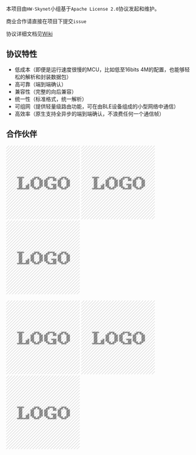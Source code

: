 本项目由`HW·Skynet`小组基于`Apache License 2.0`协议发起和维护。

商业合作请直接在项目下提交`issue`

协议详细文档见[Wiki](https://github.com/HWSkynet/com_protocol_ble_device/wiki)



## 协议特性

- 低成本（即便是运行速度很慢的MCU，比如低至16bits 4M的配置，也能够轻松的解析和封装数据包）
- 高可靠（端到端确认）
- 兼容性（完整的向后兼容）
- 统一性（标准格式，统一解析）
- 可组网（提供轻量级路由功能，可在由BLE设备组成的小型网络中通信）
- 高效率（原生支持全异步的端到端确认，不浪费任何一个通信帧）



## 合作伙伴

![sample_logo](.\sample_logo.png) ![sample_logo](.\sample_logo.png) ![sample_logo](.\sample_logo.png)

![sample_logo](.\sample_logo.png) ![sample_logo](.\sample_logo.png) ![sample_logo](.\sample_logo.png)